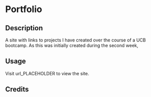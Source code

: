 # Portfolio

## Description
A site with links to projects I have created over the course of a UCB bootcamp. As this was initially created during the second week, 

## Usage
Visit url_PLACEHOLDER to view the site. 

## Credits

